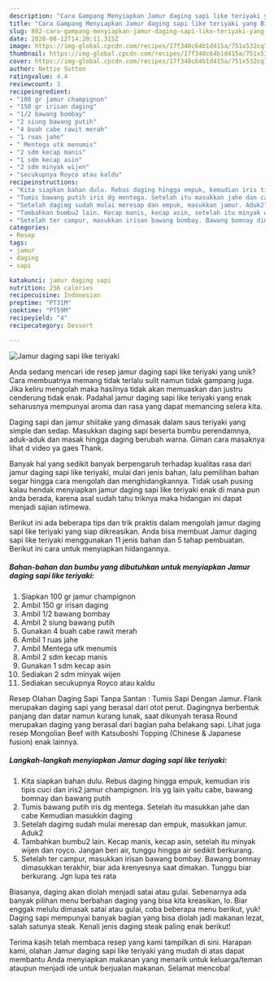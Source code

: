 ```yaml
---
description: "Cara Gampang Menyiapkan Jamur daging sapi like teriyaki yang Bikin Ngiler"
title: "Cara Gampang Menyiapkan Jamur daging sapi like teriyaki yang Bikin Ngiler"
slug: 802-cara-gampang-menyiapkan-jamur-daging-sapi-like-teriyaki-yang-bikin-ngiler
date: 2020-08-12T14:20:11.315Z
image: https://img-global.cpcdn.com/recipes/17f348c64b1d415a/751x532cq70/jamur-daging-sapi-like-teriyaki-foto-resep-utama.jpg
thumbnail: https://img-global.cpcdn.com/recipes/17f348c64b1d415a/751x532cq70/jamur-daging-sapi-like-teriyaki-foto-resep-utama.jpg
cover: https://img-global.cpcdn.com/recipes/17f348c64b1d415a/751x532cq70/jamur-daging-sapi-like-teriyaki-foto-resep-utama.jpg
author: Nettie Sutton
ratingvalue: 4.4
reviewcount: 3
recipeingredient:
- "100 gr jamur champignon"
- "150 gr irisan daging"
- "1/2 bawang bombay"
- "2 siung bawang putih"
- "4 buah cabe rawit merah"
- "1 ruas jahe"
- " Mentega utk menumis"
- "2 sdm kecap manis"
- "1 sdm kecap asin"
- "2 sdm minyak wijen"
- "secukupnya Royco atau kaldu"
recipeinstructions:
- "Kita siapkan bahan dulu. Rebus daging hingga empuk, kemudian iris tipis cuci dan iris2 jamur champignon. Iris yg lain yaitu cabe, bawang bomnay dan bawang putih"
- "Tumis bawang putih iris dg mentega. Setelah itu masukkan jahe dan cabe Kemudian masukkin daging"
- "Setelah dagimg sudah mulai meresap dan empuk, masukkan jamur. Aduk2"
- "Tambahkan bumbu2 lain. Kecap manis, kecap asin, setelah itu minyak wijen dan royco. Jangan beri air, tunggu hingga air sedikit berkurang."
- "Setelah ter campur, masukkan irisan bawang bombay. Bawang bomnay dimasukkan terakhir, biar ada krenyesnya saat dimakan. Tunggu biar berkurang. Jgn lupa tes rata"
categories:
- Resep
tags:
- jamur
- daging
- sapi

katakunci: jamur daging sapi 
nutrition: 256 calories
recipecuisine: Indonesian
preptime: "PT31M"
cooktime: "PT59M"
recipeyield: "4"
recipecategory: Dessert

---
```



![Jamur daging sapi like teriyaki](https://img-global.cpcdn.com/recipes/17f348c64b1d415a/751x532cq70/jamur-daging-sapi-like-teriyaki-foto-resep-utama.jpg)

Anda sedang mencari ide resep jamur daging sapi like teriyaki yang unik? Cara membuatnya memang tidak terlalu sulit namun tidak gampang juga. Jika keliru mengolah maka hasilnya tidak akan memuaskan dan justru cenderung tidak enak. Padahal jamur daging sapi like teriyaki yang enak seharusnya mempunyai aroma dan rasa yang dapat memancing selera kita.

Daging sapi dan jamur shiitake yang dimasak dalam saus teriyaki yang simple dan sedap. Masukkan daging sapi beserta bumbu perendamnya, aduk-aduk dan masak hingga daging berubah warna. Giman cara masaknya lihat d video ya gaes Thank.

Banyak hal yang sedikit banyak berpengaruh terhadap kualitas rasa dari jamur daging sapi like teriyaki, mulai dari jenis bahan, lalu pemilihan bahan segar hingga cara mengolah dan menghidangkannya. Tidak usah pusing kalau hendak menyiapkan jamur daging sapi like teriyaki enak di mana pun anda berada, karena asal sudah tahu triknya maka hidangan ini dapat menjadi sajian istimewa.


Berikut ini ada beberapa tips dan trik praktis dalam mengolah jamur daging sapi like teriyaki yang siap dikreasikan. Anda bisa membuat Jamur daging sapi like teriyaki menggunakan 11 jenis bahan dan 5 tahap pembuatan. Berikut ini cara untuk menyiapkan hidangannya.

<!--inarticleads1-->

##### Bahan-bahan dan bumbu yang dibutuhkan untuk menyiapkan Jamur daging sapi like teriyaki:

1. Siapkan 100 gr jamur champignon
1. Ambil 150 gr irisan daging
1. Ambil 1/2 bawang bombay
1. Ambil 2 siung bawang putih
1. Gunakan 4 buah cabe rawit merah
1. Ambil 1 ruas jahe
1. Ambil  Mentega utk menumis
1. Ambil 2 sdm kecap manis
1. Gunakan 1 sdm kecap asin
1. Sediakan 2 sdm minyak wijen
1. Sediakan secukupnya Royco atau kaldu


Resep Olahan Daging Sapi Tanpa Santan : Tumis Sapi Dengan Jamur. Flank merupakan daging sapi yang berasal dari otot perut. Dagingnya berbentuk panjang dan datar namun kurang lunak, saat dikunyah terasa Round merupakan daging yang berasal dari bagian paha belakang sapi. Lihat juga resep Mongolian Beef with Katsuboshi Topping (Chinese &amp; Japanese fusion) enak lainnya. 

<!--inarticleads2-->

##### Langkah-langkah menyiapkan Jamur daging sapi like teriyaki:

1. Kita siapkan bahan dulu. Rebus daging hingga empuk, kemudian iris tipis cuci dan iris2 jamur champignon. Iris yg lain yaitu cabe, bawang bomnay dan bawang putih
1. Tumis bawang putih iris dg mentega. Setelah itu masukkan jahe dan cabe Kemudian masukkin daging
1. Setelah dagimg sudah mulai meresap dan empuk, masukkan jamur. Aduk2
1. Tambahkan bumbu2 lain. Kecap manis, kecap asin, setelah itu minyak wijen dan royco. Jangan beri air, tunggu hingga air sedikit berkurang.
1. Setelah ter campur, masukkan irisan bawang bombay. Bawang bomnay dimasukkan terakhir, biar ada krenyesnya saat dimakan. Tunggu biar berkurang. Jgn lupa tes rata


Biasanya, daging akan diolah menjadi satai atau gulai. Sebenarnya ada banyak pilihan menu berbahan daging yang bisa kita kreasikan, lo. Biar enggak melulu dimasak satai atau gulai, coba beberapa menu berikut, yuk! Daging sapi mempunyai banyak bagian yang bisa diolah jadi makanan lezat, salah satunya steak. Kenali jenis daging steak paling enak berikut! 

Terima kasih telah membaca resep yang kami tampilkan di sini. Harapan kami, olahan Jamur daging sapi like teriyaki yang mudah di atas dapat membantu Anda menyiapkan makanan yang menarik untuk keluarga/teman ataupun menjadi ide untuk berjualan makanan. Selamat mencoba!
